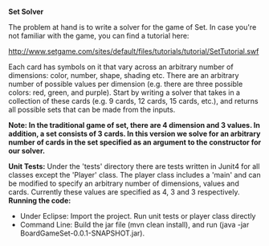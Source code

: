 <b>Set Solver</b>

The problem at hand is to write a solver for the game of Set. In case you're not familiar with the game, you can find a tutorial here:

http://www.setgame.com/sites/default/files/tutorials/tutorial/SetTutorial.swf

Each card has symbols on it that vary across an arbitrary number of dimensions: color, number, shape, shading etc. There are 
an arbitrary number of possible values per dimension (e.g. there are three possible colors: red, green, and purple). Start 
by writing a solver that takes in a collection of these cards (e.g. 9 cards, 12 cards, 15 cards, etc.), and returns all 
possible sets that can be made from the inputs.

<b> Note: In the traditional game of set, there are 4 dimension and 3 values. In addition, a set consists of 3 cards. In this version
we solve for an arbitrary number of cards in the set specified as an argument to the constructor for our solver.</b>

<b>Unit Tests:</b> Under the 'tests' directory there are tests written in Junit4 for all classes except the 'Player' class. The player 
class includes a 'main' and can be modified to specify an arbitrary number of dimensions, values and cards. Currently these values are
specified as 4, 3 and 3 respectively.
<b>Running the code:</b>
* Under Eclipse: Import the project. Run unit tests or player class directly
* Command Line: Build the jar file (mvn clean install), and run (java -jar BoardGameSet-0.0.1-SNAPSHOT.jar).
